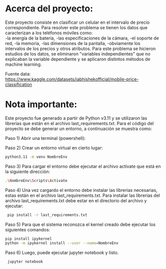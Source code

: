 # Acerca del proyecto:  
Este proyecto consiste en clasificar un celular en el intervalo de precio correspondiente. Para resolver este problema se tienen los datos que caracterizan a los teléfonos móviles como:  
-la energía de la batería,
-las especificaciones de la cámara,
-el soporte de red,
-la memoria,
-las dimensiones de la pantalla,
-obviamente los intervalos de los precios y otros atributos.
Para este problema se hicieron estudios de los datos, se eliminaron "variables independientes" que no explicaban la variable dependiente y se aplicaron distintos métodos de machine learning.  

Fuente data:  
https://www.kaggle.com/datasets/iabhishekofficial/mobile-price-classification

# Nota importante:  
Este proyecto fue generado a partir de Python v3.11 y se utilizaron las librerias que están en el archivo last_requirements.txt. Para el código del proyecto se debe generar un entorno, a continuación se muestra como:  

Paso 1) Abrir una terminal (powershell):

Paso 2) Crear un entorno virtual en cierto lugar:  
```bash
python3.11 -m venv NombreEnv
```

Paso 3) Para cargar el entorno debe ejecutar el archivo activate que está en la siguiente dirección:
```bash
.\NombreEnv\Scripts\Activate
```

Paso 4) Una vez cargardo el entorno debe instalar las librerias necesarias, estas están en el archivo last_requirements.txt.
Para instalar las librerias del archivo last_requirements.txt debe estar en el directorio del archivo y ejecutar:  
```bash
 pip install -r last_requirements.txt
```

Paso 5) Para que el sistema reconozca el kernel creado debe ejecutar los siguientes comandos:  
```bash
pip install ipykernel
python -m ipykernel install --user --name=NombreEnv
```

Paso 6) Luego, puede ejecutar jupyter notebook y listo.
```bash
 jupyter notebook
```
